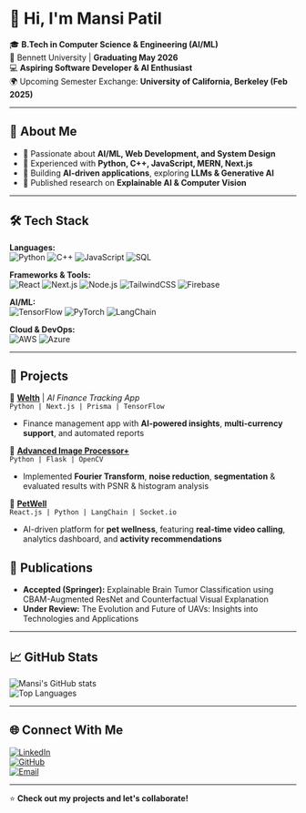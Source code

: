 # 👋 Hi, I'm Mansi Patil  

🎓 **B.Tech in Computer Science & Engineering (AI/ML)**  
📍 Bennett University | **Graduating May 2026**  
💻 **Aspiring Software Developer & AI Enthusiast**  
🌍 Upcoming Semester Exchange: **University of California, Berkeley (Feb 2025)**  

---

## 🚀 About Me  
- 🔹 Passionate about **AI/ML, Web Development, and System Design**  
- 🔹 Experienced with **Python, C++, JavaScript, MERN, Next.js**  
- 🔹 Building **AI-driven applications**, exploring **LLMs & Generative AI**  
- 🔹 Published research on **Explainable AI & Computer Vision**  

---

## 🛠 Tech Stack  

**Languages:**  
![Python](https://img.shields.io/badge/Python-3776AB?style=for-the-badge&logo=python&logoColor=white) ![C++](https://img.shields.io/badge/C++-00599C?style=for-the-badge&logo=cplusplus&logoColor=white) ![JavaScript](https://img.shields.io/badge/JavaScript-F7DF1E?style=for-the-badge&logo=javascript&logoColor=black) ![SQL](https://img.shields.io/badge/SQL-336791?style=for-the-badge&logo=postgresql&logoColor=white)  

**Frameworks & Tools:**  
![React](https://img.shields.io/badge/React-20232A?style=for-the-badge&logo=react&logoColor=61DAFB) ![Next.js](https://img.shields.io/badge/Next.js-000000?style=for-the-badge&logo=nextdotjs&logoColor=white) ![Node.js](https://img.shields.io/badge/Node.js-339933?style=for-the-badge&logo=nodedotjs&logoColor=white) ![TailwindCSS](https://img.shields.io/badge/TailwindCSS-38B2AC?style=for-the-badge&logo=tailwind-css&logoColor=white) ![Firebase](https://img.shields.io/badge/Firebase-FFCA28?style=for-the-badge&logo=firebase&logoColor=black)  

**AI/ML:**  
![TensorFlow](https://img.shields.io/badge/TensorFlow-FF6F00?style=for-the-badge&logo=tensorflow&logoColor=white) ![PyTorch](https://img.shields.io/badge/PyTorch-EE4C2C?style=for-the-badge&logo=pytorch&logoColor=white) ![LangChain](https://img.shields.io/badge/LangChain-121212?style=for-the-badge&logo=chainlink&logoColor=white)  

**Cloud & DevOps:**  
![AWS](https://img.shields.io/badge/AWS-232F3E?style=for-the-badge&logo=amazonaws&logoColor=white) ![Azure](https://img.shields.io/badge/Azure-0078D4?style=for-the-badge&logo=microsoftazure&logoColor=white)  


---

## 📌 Projects  

🔹 **[Welth](#)** | *AI Finance Tracking App*  
`Python | Next.js | Prisma | TensorFlow`  
- Finance management app with **AI-powered insights**, **multi-currency support**, and automated reports  

🔹 **[Advanced Image Processor+](#)**  
`Python | Flask | OpenCV`  
- Implemented **Fourier Transform**, **noise reduction**, **segmentation** & evaluated results with PSNR & histogram analysis  

🔹 **[PetWell](#)**  
`React.js | Python | LangChain | Socket.io`  
- AI-driven platform for **pet wellness**, featuring **real-time video calling**, analytics dashboard, and **activity recommendations**  
## 📄 Publications  
- **Accepted (Springer):** Explainable Brain Tumor Classification using CBAM-Augmented ResNet and Counterfactual Visual Explanation  
- **Under Review:** The Evolution and Future of UAVs: Insights into Technologies and Applications  

---

## 📈 GitHub Stats  

![Mansi's GitHub stats](https://github-readme-stats.vercel.app/api?username=mansipatil12&show_icons=true&theme=radical)  
![Top Languages](https://github-readme-stats.vercel.app/api/top-langs/?username=mansipatil12&layout=compact&theme=radical)  

---

## 🌐 Connect With Me  
[![LinkedIn](https://img.shields.io/badge/LinkedIn-0077B5?style=for-the-badge&logo=linkedin&logoColor=white)](https://www.linkedin.com/in/mansi-patil-447361218/)  
[![GitHub](https://img.shields.io/badge/GitHub-100000?style=for-the-badge&logo=github&logoColor=white)](https://github.com/mansipatil12)  
[![Email](https://img.shields.io/badge/Email-D14836?style=for-the-badge&logo=gmail&logoColor=white)](mailto:patilmansi1201@gmail.com)  

---
⭐ **Check out my projects and let's collaborate!** 
